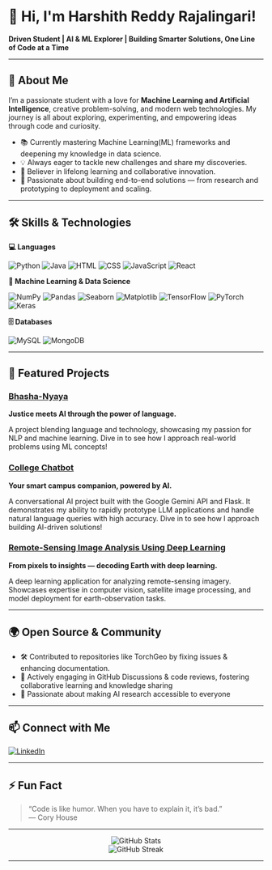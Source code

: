 # 👋 Hi, I'm Harshith Reddy Rajalingari!

**Driven Student | AI & ML Explorer | Building Smarter Solutions, One Line of Code at a Time**

---

## 🚀 About Me

I’m a passionate student with a love for **Machine Learning and Artificial Intelligence**, creative problem-solving, and modern web technologies. My journey is all about exploring, experimenting, and empowering ideas through code and curiosity.

- 📚 Currently mastering  Machine Learning(ML) frameworks and deepening my knowledge in data science.
- 💡 Always eager to tackle new challenges and share my discoveries.
- 🧠 Believer in lifelong learning and collaborative innovation.
- 🚀 Passionate about building end-to-end solutions — from research and prototyping to deployment and scaling.

---

## 🛠️ Skills & Technologies

**💻 Languages**  

![Python](https://img.shields.io/badge/Python-3776AB?logo=python&logoColor=white) 
![Java](https://img.shields.io/badge/Java-007396?logo=java&logoColor=white) 
![HTML](https://img.shields.io/badge/HTML5-E34F26?logo=html5&logoColor=white) 
![CSS](https://img.shields.io/badge/CSS3-1572B6?logo=css3&logoColor=white) 
![JavaScript](https://img.shields.io/badge/JavaScript-F7DF1E?logo=javascript&logoColor=black)
![React](https://img.shields.io/badge/React-61DAFB?style=flat&logo=react&logoColor=white)

**🤖 Machine Learning & Data Science** 
 
![NumPy](https://img.shields.io/badge/NumPy-013243?logo=numpy&logoColor=white)
![Pandas](https://img.shields.io/badge/Pandas-150458?logo=pandas&logoColor=white)
![Seaborn](https://img.shields.io/badge/Seaborn-76B900?logo=seaborn&logoColor=white)
![Matplotlib](https://img.shields.io/badge/Matplotlib-11557C?logo=matplotlib&logoColor=white)
![TensorFlow](https://img.shields.io/badge/TensorFlow-FF6F00?logo=tensorflow&logoColor=white)
![PyTorch](https://img.shields.io/badge/PyTorch-EE4C2C?logo=pytorch&logoColor=white)
![Keras](https://img.shields.io/badge/Keras-D00000?logo=keras&logoColor=white)

 **🗄️ Databases**
 
![MySQL](https://img.shields.io/badge/MySQL-4479A1?style=flat&logo=mysql&logoColor=white)  ![MongoDB](https://img.shields.io/badge/MongoDB-4EA94B?style=flat&logo=mongodb&logoColor=white)  

---

## 🌟 Featured Projects

### [Bhasha-Nyaya](https://github.com/Harshith-Reddy11/bhasha-nyaya) 
 **Justice meets AI through the power of language.**

A project blending language and technology, showcasing my passion for NLP and machine learning. Dive in to see how I approach real-world problems using ML concepts!

### [College Chatbot](https://github.com/Harshith-Reddy11/College_Chatbot)  
**Your smart campus companion, powered by AI.**

A conversational AI project built with the Google Gemini API and Flask. It demonstrates my ability to rapidly prototype LLM applications and handle natural language queries with high accuracy. Dive in to see how I approach building AI-driven solutions!

### [Remote-Sensing Image Analysis Using Deep Learning](https://github.com/Harshith-Reddy11/Remote-Sensing-Image-Analysis-Using-Deep-Learning)  
**From pixels to insights — decoding Earth with deep learning.**

A deep learning application for analyzing remote-sensing imagery. Showcases expertise in computer vision, satellite image processing, and model deployment for earth-observation tasks.


---

## 🌍 Open Source & Community  
- 🛠️ Contributed to repositories like TorchGeo by fixing issues & enhancing documentation.  
- 💬 Actively engaging in GitHub Discussions & code reviews, fostering collaborative learning and knowledge sharing
- 🚀 Passionate about making AI research accessible to everyone
  

---

## 📫 Connect with Me

[![LinkedIn](https://img.shields.io/badge/LinkedIn-0A66C2?logo=linkedin&logoColor=white)](https://www.linkedin.com/in/harshithreddyrajalingari/)

---

## ⚡ Fun Fact

> “Code is like humor. When you have to explain it, it’s bad.”  
> — Cory House

---

<p align="center">
  <img src="https://github-readme-stats.vercel.app/api?username=Harshith-Reddy11&show_icons=true&hide_border=true&theme=radical" alt="GitHub Stats" />
  <br>
  <img src="https://github-readme-streak-stats.herokuapp.com/?user=Harshith-Reddy11&theme=radical&hide_border=true" alt="GitHub Streak" />
</p>

---

<!--
Feel free to reach out or check out my repos for more cool projects!!
-->
